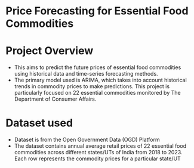 # Price Forecasting for Essential Food Commodities
# Project Overview
- This aims to predict the future prices of essential food commodities using historical data and time-series forecasting methods.
- The primary model used is ARIMA, which takes into account historical trends in commodity prices to make predictions. This project is particularly focused on 22 essential commodities monitored by The Department of Consumer Affairs.
# Dataset used 
- Dataset is from the Open Government Data (OGD) Platform
- The dataset contains annual average retail prices of 22 essential food commodities across different states/UTs of India from 2018 to 2023. Each row represents the commodity prices for a particular state/UT
